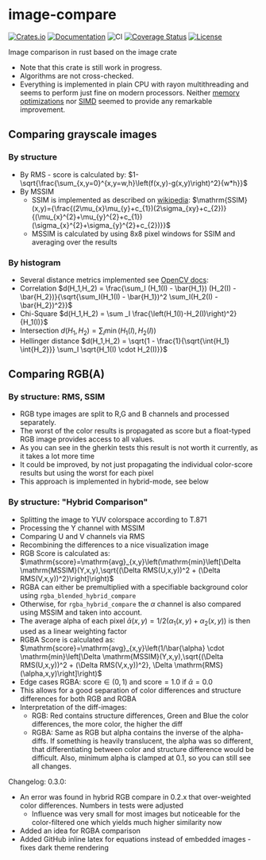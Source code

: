 # image-compare
[![Crates.io](https://img.shields.io/crates/d/image-compare?style=flat)](https://crates.io/crates/image-compare)
[![Documentation](https://docs.rs/image-compare/badge.svg)](https://docs.rs/image-compare)
![CI](https://github.com/ChrisRega/image-compare/actions/workflows/rust.yml/badge.svg?branch=main "CI")
[![Coverage Status](https://coveralls.io/repos/github/ChrisRega/image-compare/badge.svg?branch=main)](https://coveralls.io/github/ChrisRega/image-compare?branch=main)
[![License](https://img.shields.io/badge/license-MIT-blue?style=flat)](LICENSE)

Image comparison in rust based on the image crate

- Note that this crate is still work in progress. 
- Algorithms are not cross-checked.
- Everything is implemented in plain CPU with rayon multithreading and seems to perform just fine on modern processors.
Neither [memory optimizations](https://actix.vdop.org/view_post?post_num=10) nor [SIMD](https://actix.vdop.org/view_post?post_num=8) seemed to provide any remarkable improvement.

## Comparing grayscale images
### By structure
  - By RMS - score is calculated by: $1-\sqrt{\frac{\sum_{x,y=0}^{x,y=w,h}\left(f(x,y)-g(x,y)\right)^2}{w*h}}$
  - By MSSIM
    - SSIM is implemented as described on [wikipedia](https://en.wikipedia.org/wiki/Structural_similarity): $\mathrm{SSIM}(x,y)={\frac{(2\mu_{x}\mu_{y}+c_{1})(2\sigma_{xy}+c_{2})}{(\mu_{x}^{2}+\mu_{y}^{2}+c_{1})(\sigma_{x}^{2}+\sigma_{y}^{2}+c_{2})}}$ 
    - MSSIM is calculated by using 8x8 pixel windows for SSIM and averaging over the results
### By histogram
  - Several distance metrics implemented see [OpenCV docs](https://docs.opencv.org/4.5.5/d8/dc8/tutorial_histogram_comparison.html):
  - Correlation $d(H_1,H_2) = \frac{\sum_I (H_1(I) - \bar{H_1}) (H_2(I) - \bar{H_2})}{\sqrt{\sum_I(H_1(I) - \bar{H_1})^2 \sum_I(H_2(I) - \bar{H_2})^2}}$
  - Chi-Square $d(H_1,H_2) = \sum _I \frac{\left(H_1(I)-H_2(I)\right)^2}{H_1(I)}$
  - Intersection $d(H_1,H_2) = \sum _I \min (H_1(I), H_2(I))$
  - Hellinger distance $d(H_1,H_2) = \sqrt{1 - \frac{1}{\sqrt{\int{H_1} \int{H_2}}} \sum_I \sqrt{H_1(I) \cdot H_2(I)}}$

## Comparing RGB(A)
### By structure: RMS, SSIM
  - RGB type images are split to R,G and B channels and processed separately.
  - The worst of the color results is propagated as score but a float-typed RGB image provides access to all values.
  - As you can see in the gherkin tests this result is not worth it currently, as it takes a lot more time
  - It could be improved, by not just propagating the individual color-score results but using the worst for each pixel
  - This approach is implemented in hybrid-mode, see below
### By structure: "Hybrid Comparison"
  - Splitting the image to YUV colorspace according to T.871
  - Processing the Y channel with MSSIM
  - Comparing U and V channels via RMS
  - Recombining the differences to a nice visualization image
  - RGB Score is calculated as: $\mathrm{score}=\mathrm{avg}_{x,y}\left(\mathrm{min}\left[\Delta \mathrm{MSSIM}(Y,x,y),\sqrt{(\Delta RMS(U,x,y))^2 + (\Delta RMS(V,x,y))^2}\right]\right)$
  - RGBA can either be premultiplied with a specifiable background color using `rgba_blended_hybrid_compare`
  - Otherwise, for `rgba_hybrid_compare` the $\alpha$ channel is also compared using MSSIM and taken into account.
  - The average alpha of each pixel $\bar{\alpha}(x,y) = 1/2 (\alpha_1(x,y) + \alpha_2(x,y))$ is then used as a linear weighting factor
  - RGBA Score is calculated as: $\mathrm{score}=\mathrm{avg}_{x,y}\left(1/\bar{\alpha} \cdot \mathrm{min}\left[\Delta \mathrm{MSSIM}(Y,x,y),\sqrt{(\Delta RMS(U,x,y))^2 + (\Delta RMS(V,x,y))^2}, \Delta \mathrm{RMS}(\alpha,x,y)\right]\right)$
  - Edge cases RGBA: $\mathrm{score} \in (0, 1)$ and $\mathrm{score} = 1.0$ if $\bar{\alpha} = 0.0$
  - This allows for a good separation of color differences and structure differences for both RGB and RGBA
  - Interpretation of the diff-images:
    - RGB: Red contains structure differences, Green and Blue the color differences, the more color, the higher the diff
    - RGBA: Same as RGB but alpha contains the inverse of the alpha-diffs. If something is heavily translucent, the alpha was so different, that differentiating between color and structure difference would be difficult. Also, minimum alpha is clamped at 0.1, so you can still see all changes.

Changelog:
0.3.0:
- An error was found in hybrid RGB compare in 0.2.x that over-weighted color differences. Numbers in tests were adjusted
  - Influence was very small for most images but noticeable for the color-filtered one which yields much higher similarity now
- Added an idea for RGBA comparison
- Added GitHub inline latex for equations instead of embedded images - fixes dark theme rendering